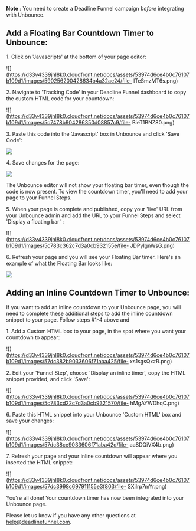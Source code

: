 **Note** :  You need to create a Deadline Funnel campaign _before_ integrating
with Unbounce.

##

## Add a Floating Bar Countdown Timer to Unbounce:

1\.  Click on 'Javascripts' at the bottom of your page editor: 

![](https://d33v4339jhl8k0.cloudfront.net/docs/assets/53974d6ce4b0c76107b109d1/images/590256200428634b4a32ae24/file-
lTeSmzMT6s.png)


2\. Navigate to 'Tracking Code' in your Deadline Funnel dashboard to copy the custom HTML code for your countdown: 

![](https://d33v4339jhl8k0.cloudfront.net/docs/assets/53974d6ce4b0c76107b109d1/images/5c7478b904286350d08857c9/file-
BieT1BNZ80.png)


3\. Paste this code into the 'Javascript' box in Unbounce and click 'Save Code': 

![](https://d33v4339jhl8k0.cloudfront.net/docs/assets/53974d6ce4b0c76107b109d1/images/590256672c7d3a057f88a0b3/file-A1NI4HXmaz.png)


4\. Save changes for the page: 

![](https://d33v4339jhl8k0.cloudfront.net/docs/assets/53974d6ce4b0c76107b109d1/images/5902568c2c7d3a057f88a0b8/file-6d1ox0jy3P.png)

The Unbounce editor will not show your floating bar timer, even though the
code is now present. To view the countdown timer, you'll need to add your page
to your Funnel Steps.


5\. When your page is complete and published, copy your 'live' URL from your Unbounce admin and add the URL to your Funnel Steps and select 'Display a floating bar' : 

![](https://d33v4339jhl8k0.cloudfront.net/docs/assets/53974d6ce4b0c76107b109d1/images/5c783c362c7d3a0cb932155e/file-
JDPyIgnWsG.png)


6\. Refresh your page and you will see your Floating Bar timer. Here's an example of what the Floating Bar looks like: 

![](https://d33v4339jhl8k0.cloudfront.net/docs/assets/53974d6ce4b0c76107b109d1/images/5c65c0a12c7d3a66e32e783a/file-r2622Bfum3.png)

## Adding an Inline Countdown Timer to Unbounce:

If you want to add an inline countdown to your Unbounce page, you will need to
complete these additional steps to add the inline countdown snippet to your
page. Follow steps #1-4 above and

1\.  Add a Custom HTML box to your page, in the spot where you want your countdown to appear: 

![](https://d33v4339jhl8k0.cloudfront.net/docs/assets/53974d6ce4b0c76107b109d1/images/57dc382b9033606f71aba425/file-
xs1sgsQxzR.png)


2\. Edit your 'Funnel Step', choose 'Display an inline timer', copy the HTML snippet provided, and click 'Save': 

![](https://d33v4339jhl8k0.cloudfront.net/docs/assets/53974d6ce4b0c76107b109d1/images/5c783cd22c7d3a0cb9321570/file-
hMgAYWDhqC.png)


6\. Paste this HTML snippet into your Unbounce 'Custom HTML' box and save your changes: 

![](https://d33v4339jhl8k0.cloudfront.net/docs/assets/53974d6ce4b0c76107b109d1/images/57dc38ce9033606f71aba42d/file-
aaSDQiVX4b.png)


7\. Refresh your page and your inline countdown will appear where you inserted the HTML snippet: 

![](https://d33v4339jhl8k0.cloudfront.net/docs/assets/53974d6ce4b0c76107b109d1/images/57dc3998c697911155e3f803/file-
SXiIrp7mYr.png)

You're all done! Your countdown timer has now been integrated into your
Unbounce page.

Please let us know if you have any other questions at
[help@deadlinefunnel.com](mailto:mailto:help@deadlinefunnel.com).

